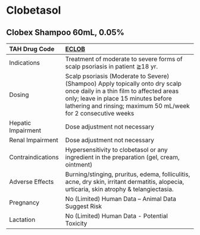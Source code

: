 # Clobetasol

## Clobex Shampoo 60mL, 0.05%

| TAH Drug Code      | [ECLOB](https://www.tahsda.org.tw/drugs/hissearch.php?drug_code=ECLOB)                                                                                                                                                             |
|:-------------------|:-----------------------------------------------------------------------------------------------------------------------------------------------------------------------------------------------------------------------------------|
| Indications        | Treatment of moderate to severe forms of scalp psoriasis in patient ≧18 yr.                                                                                                                                                        |
| Dosing             | Scalp psoriasis (Moderate to Severe) (Shampoo) Apply topically onto dry scalp once daily in a thin film to affected areas only; leave in place 15 minutes before lathering and rinsing; maximum 50 mL/week for 2 consecutive weeks |
| Hepatic Impairment | Dose adjustment not necessary                                                                                                                                                                                                      |
| Renal Impairment   | Dose adjustment not necessary                                                                                                                                                                                                      |
| Contraindications  | Hypersensitivity to clobetasol or any ingredient in the preparation (gel, cream, ointment)                                                                                                                                         |
| Adverse Effects    | Burning/stinging, pruritus, edema, folliculitis, acne, dry skin, irritant dermatitis, alopecia, urticaria, skin atrophy & telangiectasia.                                                                                          |
| Pregnancy          | No (Limited) Human Data – Animal Data Suggest Risk                                                                                                                                                                                 |
| Lactation          | No (Limited) Human Data - Potential Toxicity                                                                                                                                                                                       |

